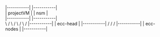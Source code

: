 



 |-----------|         |-----------|    
 | projectVM |         |    nsm    |    
 |-----------|         |-----------|    
       \                  /
        \                /
         \              /
          \            /
            |-----------|
            |  ecc-head |
            |-----------|
             /
            /
           /
     |-----------|
     | ecc-nodes |
     |-----------|            